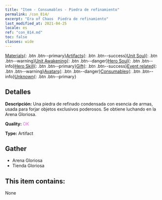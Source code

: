 ```yaml
---
title: "Item - Consumables - Piedra de refinamiento"
permalink: /con_814/
excerpt: "Era of Chaos  Piedra de refinamiento"
last_modified_at: 2021-04-25
locale: es
ref: "con_814.md"
toc: false
classes: wide
---
```

 [Materials](/ItemsES/){: .btn .btn--primary}[Artifacts](/ItemsES/Artifacts/){: .btn .btn--success}[Unit Soul](/ItemsES/UnitSoul/){: .btn .btn--warning}[Unit Awakening](/ItemsES/UnitAwakening/){: .btn .btn--danger}[Hero Soul](/ItemsES/HeroSoul/){: .btn .btn--info}[Hero Skill](/ItemsES/HeroSkill/){: .btn .btn--primary}[Gift](/ItemsES/Gift/){: .btn .btn--success}[Event related](/ItemsES/Events/){: .btn .btn--warning}[Avatars](/ItemsES/Avatars/){: .btn .btn--danger}[Consumables](/ItemsES/Consumables/){: .btn .btn--info}[Unknown](/ItemsES/Unknown/){: .btn .btn--primary}

## Detalles
 **Descripción:** Una piedra de refinado condensada con esencia de armas, usada para forjar objetos exclusivos poderosos. Se obtiene luchando en la Arena Gloriosa.

 **Quality:** <span style="color: #DA70D6">OK</span>

 **Type:** Artifact

## Gather

*    Arena Gloriosa 
*    Tienda Gloriosa 

## This item contains:

  None

